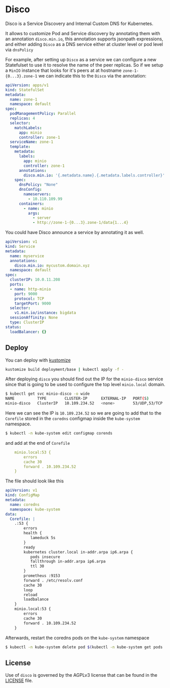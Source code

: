 Disco
=====
Disco is a Service Discovery and Internal Custom DNS for Kubernetes.

It allows to customize Pod and Service discovery by annotating them with an annotation `disco.min.io`, this annotation supports jsonpath expressions, and either adding `Disco` as a DNS service either at cluster level or pod level via `dnsPolicy`

For example, after setting up `Disco` as a service we can configure a new Statefulset to use it to resolve the name of the peer replicas. So if we setup a `MinIO` instance that looks for it's peers at at hostname `zone-1-{0...3}.zone-1` we can indicate this to the `Disco` via the annotation:

```yaml
apiVersion: apps/v1
kind: StatefulSet
metadata:
  name: zone-1
  namespace: default
spec:
  podManagementPolicy: Parallel
  replicas: 4
  selector:
    matchLabels:
      app: minio
      controller: zone-1
  serviceName: zone-1
  template:
    metadata:
      labels:
        app: minio
        controller: zone-1
      annotations:
        disco.min.io: '{.metadata.name}.{.metadata.labels.controller}'
    spec:
      dnsPolicy: "None"
      dnsConfig:
        nameservers:
          - 10.110.109.99
      containers:
        - name: minio
          args:
            - server
            - http://zone-1-{0...3}.zone-1/data{1...4}
```

You could have Disco announce a service by annotating it as well.

```yaml
apiVersion: v1
kind: Service
metadata:
  name: myservice
  annotations:
    disco.min.io: mycustom.domain.xyz
  namespace: default
spec:
  clusterIP: 10.0.11.208
  ports:
  - name: http-minio
    port: 9000
    protocol: TCP
    targetPort: 9000
  selector:
    v1.min.io/instance: bigdata
  sessionAffinity: None
  type: ClusterIP
status:
  loadBalancer: {}
```

Deploy
---
You can deploy with [kustomize](https://github.com/kubernetes-sigs/kustomize)

```bash
kustomize build deployment/base | kubectl apply -f -
```

After deploying `disco` you should find out the IP for the `minio-disco` service since that is going to be used to configure the top level `minio.local` domain.

```bash
$ kubectl get svc minio-disco -o wide
NAME          TYPE        CLUSTER-IP      EXTERNAL-IP   PORT(S)         AGE   SELECTOR
minio-disco   ClusterIP   10.109.234.52   <none>        53/UDP,53/TCP   12m   app=minio-disco

```

Here we can see the IP is `10.109.234.52` so we are going to add that to the `Corefile` stored in the `coredns` configmap inside the `kube-system` namespace.

```bash
$ kubectl -n kube-system edit configmap corends
```

and add at the end of `Corefile`

```yaml
    minio.local:53 {
        errors
        cache 30
        forward . 10.109.234.52
    }
```

The file should look like this

```yaml
apiVersion: v1
kind: ConfigMap
metadata:
  name: coredns
  namespace: kube-system
data:
  Corefile: |
    .:53 {
        errors
        health {
           lameduck 5s
        }
        ready
        kubernetes cluster.local in-addr.arpa ip6.arpa {
           pods insecure
           fallthrough in-addr.arpa ip6.arpa
           ttl 30
        }
        prometheus :9153
        forward . /etc/resolv.conf
        cache 30
        loop
        reload
        loadbalance
    }
    minio.local:53 {
        errors
        cache 30
        forward . 10.109.234.52
    }
```
Afterwards, restart the coredns pods on the `kube-system` namespace
```bash
$ kubectl -n kube-system delete pod $(kubectl -n kube-system get pods  | grep coredns | awk '{print $1}')
```

## License
Use of `disco` is governed by the AGPLv3 license that can be found in the [LICENSE](./LICENSE) file.
